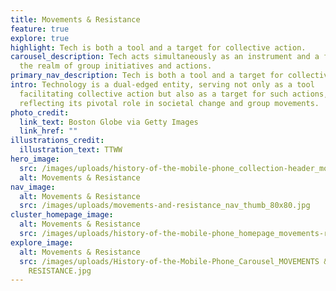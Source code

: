 ```yaml
---
title: Movements & Resistance
feature: true
explore: true
highlight: Tech is both a tool and a target for collective action.
carousel_description: Tech acts simultaneously as an instrument and a focus in
  the realm of group initiatives and actions.
primary_nav_description: Tech is both a tool and a target for collective action.
intro: Technology is a dual-edged entity, serving not only as a tool
  facilitating collective action but also as a target for such actions,
  reflecting its pivotal role in societal change and group movements.
photo_credit:
  link_text: Boston Globe via Getty Images
  link_href: ""
illustrations_credit:
  illustration_text: TTWW
hero_image:
  src: /images/uploads/history-of-the-mobile-phone_collection-header_movements-resistance-600.png
  alt: Movements & Resistance
nav_image:
  alt: Movements & Resistance
  src: /images/uploads/movements-and-resistance_nav_thumb_80x80.jpg
cluster_homepage_image:
  alt: Movements & Resistance
  src: /images/uploads/history-of-the-mobile-phone_homepage_movements-resistance-750.jpg
explore_image:
  alt: Movements & Resistance
  src: /images/uploads/History-of-the-Mobile-Phone_Carousel_MOVEMENTS &
    RESISTANCE.jpg
---
```

